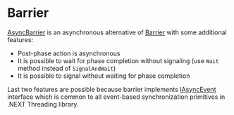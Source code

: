 Barrier
====
[AsyncBarrier](xref:DotNext.Threading.AsyncBarrier) is an asynchronous alternative of [Barrier](https://docs.microsoft.com/en-us/dotnet/api/system.threading.barrier) with some additional features:
* Post-phase action is asynchronous
* It is possible to wait for phase completion without signaling (use `Wait` method instead of `SignalAndWait`)
* It is possible to signal without waiting for phase completion

Last two features are possible because barrier implements [IAsyncEvent](xref:DotNext.Threading.IAsyncEvent) interface which is common to all event-based synchronization primitives in .NEXT Threading library.
